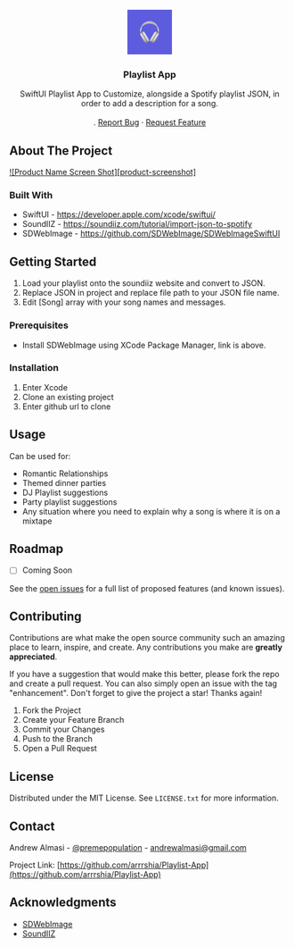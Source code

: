 <!-- PROJECT LOGO -->
<br />
<div align="center">
  <a href="https://github.com/arrrshia/Playlist-App">
    <img src="appstore1024.png" alt="Logo" width="80" height="80">
  </a>

<h3 align="center">Playlist App</h3>

  <p align="center">
    SwiftUI Playlist App to Customize, alongside a Spotify playlist JSON, in order to add a description for a song.
    <br />
    <br />
    .
    <a href="https://github.com/arrrshia/Playlist-App/issues">Report Bug</a>
    ·
    <a href="https://github.com/arrrshia/Playlist-App/issues">Request Feature</a>
  </p>
</div>


<!-- ABOUT THE PROJECT -->
## About The Project

[![Product Name Screen Shot][product-screenshot]](https://example.com)


### Built With

* SwiftUI - https://developer.apple.com/xcode/swiftui/
* SoundIIZ - https://soundiiz.com/tutorial/import-json-to-spotify
* SDWebImage - https://github.com/SDWebImage/SDWebImageSwiftUI


<!-- GETTING STARTED -->
## Getting Started

1) Load your playlist onto the soundiiz website and convert to JSON.
2) Replace JSON in project and replace file path to your JSON file name.
3) Edit [Song] array with your song names and messages.

### Prerequisites

* Install SDWebImage using XCode Package Manager, link is above.

### Installation

1) Enter Xcode
2) Clone an existing project
3) Enter github url to clone


<!-- USAGE EXAMPLES -->
## Usage

Can be used for:
* Romantic Relationships
* Themed dinner parties
* DJ Playlist suggestions
* Party playlist suggestions
* Any situation where you need to explain why a song is where it is on a mixtape


<!-- ROADMAP -->
## Roadmap

- [ ] Coming Soon

See the [open issues](https://github.com/arrrshia/Playlist-App/issues) for a full list of proposed features (and known issues).


<!-- CONTRIBUTING -->
## Contributing

Contributions are what make the open source community such an amazing place to learn, inspire, and create. Any contributions you make are **greatly appreciated**.

If you have a suggestion that would make this better, please fork the repo and create a pull request. You can also simply open an issue with the tag "enhancement".
Don't forget to give the project a star! Thanks again!

1. Fork the Project
2. Create your Feature Branch 
3. Commit your Changes 
4. Push to the Branch
5. Open a Pull Request


<!-- LICENSE -->
## License

Distributed under the MIT License. See `LICENSE.txt` for more information.


<!-- CONTACT -->
## Contact

Andrew Almasi - [@premepopulation](https://twitter.com/premepopulation) - andrewalmasi@gmail.com

Project Link: [https://github.com/arrrshia/Playlist-App](https://github.com/arrrshia/Playlist-App)


<!-- ACKNOWLEDGMENTS -->
## Acknowledgments

* [SDWebImage](https://github.com/SDWebImage)
* [SoundIIZ](https://soundiiz.com/tutorial/import-json-to-spotify)
